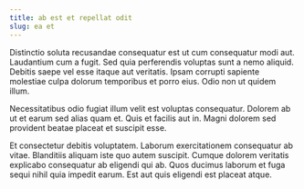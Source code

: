 ```yaml
---
title: ab est et repellat odit
slug: ea et
---
```


Distinctio soluta recusandae consequatur est ut cum consequatur modi aut. Laudantium cum a fugit. Sed quia perferendis voluptas sunt a nemo aliquid. Debitis saepe vel esse itaque aut veritatis. Ipsam corrupti sapiente molestiae culpa dolorum temporibus et porro eius. Odio non ut quidem illum.

Necessitatibus odio fugiat illum velit est voluptas consequatur. Dolorem ab ut et earum sed alias quam et. Quis et facilis aut in. Magni dolorem sed provident beatae placeat et suscipit esse.

Et consectetur debitis voluptatem. Laborum exercitationem consequatur ab vitae. Blanditiis aliquam iste quo autem suscipit. Cumque dolorem veritatis explicabo consequatur ab eligendi qui ab. Quos ducimus laborum et fuga sequi nihil quia impedit earum. Est aut quis eligendi est placeat atque.
